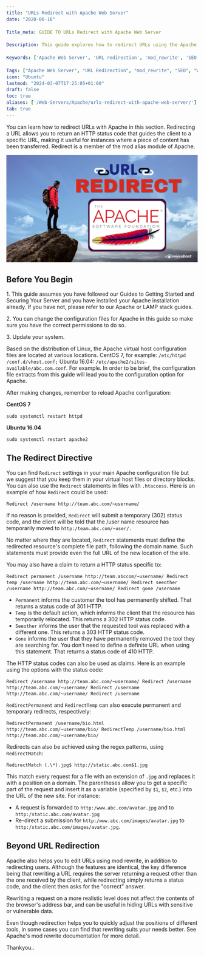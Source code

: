 ```yaml
---
title: "URLs Redirect with Apache Web Server"
date: "2020-06-16"

Title_meta: GUIDE TO URLs Redirect with Apache Web Server

Description: This guide explores how to redirect URLs using the Apache Web Server. Learn how to configure redirections using Apache's mod_rewrite module to manage URL redirects, handle domain changes, and improve SEO by ensuring consistent and user-friendly URL paths on your web server.

Keywords: ['Apache Web Server', 'URL redirection', 'mod_rewrite', 'SEO', 'web server configuration']

Tags: ["Apache Web Server", "URL Redirection", "mod_rewrite", "SEO", "Web Server Configuration"]
icon: "Ubuntu"
lastmod: "2024-03-07T17:25:05+01:00"
draft: false
toc: true
aliases: ['/Web-Servers/Apache/urls-redirect-with-apache-web-server/']
tab: true
---
```


You can learn how to redirect URLs with Apache in this section. Redirecting a URL allows you to return an HTTP status code that guides the client to a specific URL, making it useful for instances where a piece of content has been transferred. Redirect is a member of the mod alias module of Apache.

![](images/URLs-Redirect-with-Apache-Web-Server-1-1024x576.png)

## Before You Begin

1\. This guide assumes you have followed our Guides to Getting Started and Securing Your Server and you have installed your Apache installation already. If you have not, please refer to our Apache or LAMP stack guides.

2\. You can change the configuration files for Apache in this guide so make sure you have the correct permissions to do so.

3\. Update your system.

Based on the distribution of Linux, the Apache virtual host configuration files are located at various locations. CentOS 7, for example: `/etc/httpd /conf.d/vhost.conf;` Ubuntu 16.04: `/etc/apache2/sites-available/abc.com.conf`. For example. In order to be brief, the configuration file extracts from this guide will lead you to the configuration option for Apache.

After making changes, remember to reload Apache configuration:

**CentOS 7**

```
sudo systemctl restart httpd
```

**Ubuntu 16.04**

```
sudo systemctl restart apache2
```

## The Redirect Directive

You can find `Redirect` settings in your main Apache configuration file but we suggest that you keep them in your virtual host files or directory blocks. You can also use the `Redirect` statements in files with `.htaccess`. Here is an example of how `Redirect` could be used:

```file {title="Apache configuration option" lang="aconf"}
Redirect /username http://team.abc.com/~username/
```

If no reason is provided, `Redirect` will submit a temporary (302) status code, and the client will be told that the /user name resource has temporarily moved to `http:/team.abc.com/~user/.`

No matter where they are located, `Redirect` statements must define the redirected resource's complete file path, following the domain name. Such statements must provide even the full URL of the new location of the site.

You may also have a claim to return a HTTP status specific to:

```file {title="Apache configuration option" lang="aconf"}
Redirect permanent /username http://team.abccom/~username/ Redirect temp /username http://team.abc.com/~username/ Redirect seeother /username http://team.abc.com/~username/ Redirect gone /username
```

- `Permanent` informs the customer the tool has permanently shifted. That returns a status code of 301 HTTP.
- `Temp` is the default action, which informs the client that the resource has temporarily relocated. This returns a 302 HTTP status code.
- `Seeother` informs the user that the requested tool was replaced with a different one. This returns a 303 HTTP status code.
- `Gone` informs the user that they have permanently removed the tool they are searching for. You don't need to define a definite URL when using this statement. That returns a status code of 410 HTTP.

The HTTP status codes can also be used as claims. Here is an example using the options with the status code:

```file {title="Apache configuration option" lang="aconf"}
Redirect /username http://team.abc.com/~username/ Redirect /username http://team.abc.com/~username/ Redirect /username http://team.abc.com/~username/ Redirect /username
```

`RedirectPermanent` and `RedirectTemp` can also execute permanent and temporary redirects, respectively:

```file {title="Apache configuration option" lang="aconf"}
RedirectPermanent /username/bio.html http://team.abc.com/~username/bio/ RedirectTemp /username/bio.html http://team.abc.com/~username/bio/
```

Redirects can also be achieved using the regex patterns, using `RedirectMatch`:

```file {title="Apache configuration option" lang="aconf"}
RedirectMatch (.\*).jpg$ http://static.abc.com$1.jpg
```

This match every request for a file with an extension of `.jpg` and replaces it with a position on a domain. The parentheses allow you to get a specific part of the request and insert it as a variable (specified by `$1`, `$2`, etc.) into the URL of the new site. For instance:

- A request is forwarded to `http:/www.abc.com/avatar.jpg` and to `http:/static.abc.com/avatar.jpg`
- Re-direct a submission for `http:/www.abc.com/images/avatar.jpg` to `http:/static.abc.com/images/avatar.jpg`.

## Beyond URL Redirection

Apache also helps you to edit URLs using mod rewrite, in addition to redirecting users. Although the features are identical, the key difference being that rewriting a URL requires the server returning a request other than the one received by the client, while redirecting simply returns a status code, and the client then asks for the "correct" answer.

Rewriting a request on a more realistic level does not affect the contents of the browser's address bar, and can be useful in hiding URLs with sensitive or vulnerable data.

Even though redirection helps you to quickly adjust the positions of different tools, in some cases you can find that rewriting suits your needs better. See Apache's mod rewrite documentation for more detail.

Thankyou..
